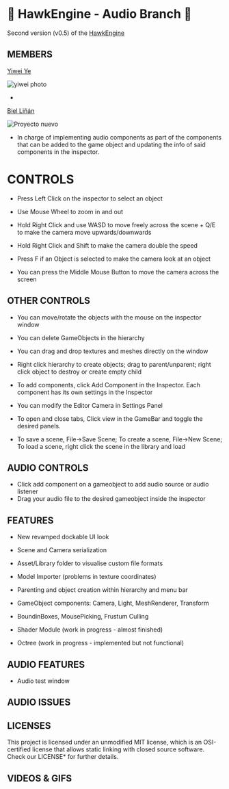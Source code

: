 
# 🦅 HawkEngine - Audio Branch 🦅 #

Second version (v0.5) of the [HawkEngine](https://github.com/CITM-UPC/HawkEngine)

## MEMBERS ##

[Yiwei Ye](https://github.com/Yeeway69)

![yiwei photo](https://github.com/user-attachments/assets/cb78a926-4833-4bdc-945c-2d891b20f55f)

-

[Biel Liñán](https://github.com/Drauguer)

![Proyecto nuevo](https://github.com/user-attachments/assets/e0bfeb15-2245-45f9-b512-d7f967429530)

- In charge of implementing audio components as part of the components that can be added to the game object and updating the info of said components in the inspector.


# CONTROLS #

- Press Left Click on the inspector to select an object

- Use Mouse Wheel to zoom in and out

- Hold Right Click and use WASD to move freely across the scene + Q/E to make the camera move upwards/downwards

- Hold Right Click and Shift to make the camera double the speed

- Press F if an Object is selected to make the camera look at an object

- You can press the Middle Mouse Button to move the camera across the screen

## OTHER CONTROLS ##

- You can move/rotate the objects with the mouse on the inspector window

- You can delete GameObjects in the hierarchy

- You can drag and drop textures and meshes directly on the window

- Right click hierarchy to create objects; drag to parent/unparent; right click object to destroy or create empty child

- To add components, click Add Component in the Inspector. Each component has its own settings in the Inspector

- You can modify the Editor Camera in Settings Panel

- To open and close tabs, Click view in the GameBar and toggle the desired panels.

- To save a scene, File->Save Scene; To create a scene, File->New Scene; To load a scene, right click the scene in the library and load

  
## AUDIO CONTROLS ##

- Click add component on a gameobject to add audio source or audio listener
- Drag your audio file to the desired gameobject inside the inspector


## FEATURES ##

- New revamped dockable UI look

- Scene and Camera serialization

- Asset/Library folder to visualise custom file formats

- Model Importer (problems in texture coordinates)

- Parenting and object creation within hierarchy and menu bar

- GameObject components: Camera, Light, MeshRenderer, Transform

- BoundinBoxes, MousePicking, Frustum Culling

- Shader Module (work in progress - almost finished)

- Octree (work in progress - implemented but not functional)

## AUDIO FEATURES ##

- Audio test window

## AUDIO ISSUES ##

## LICENSES ##

This project is licensed under an unmodified MIT license, which is an OSI-certified license that allows static linking 
with closed source software. Check our LICENSE* for further details.


## VIDEOS & GIFS

